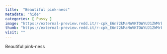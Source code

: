 ```yaml
---
title:  "Beautiful pink-ness"
metadate: "hide"
categories: [ Pussy ]
image: "https://external-preview.redd.it/r-cpk_E6n72kMaNnVKTOWYUJ1ZWMrbdbHLkssy5NizQ.png?auto=webp&s=c9ecd38632fc17e121d1e358f0b25be4818f70c7"
thumb: "https://external-preview.redd.it/r-cpk_E6n72kMaNnVKTOWYUJ1ZWMrbdbHLkssy5NizQ.png?width=320&crop=smart&auto=webp&s=d6a98959886207af9ceb578e982f8bf6c9c9823e"
visit: ""
---
```

Beautiful pink-ness
